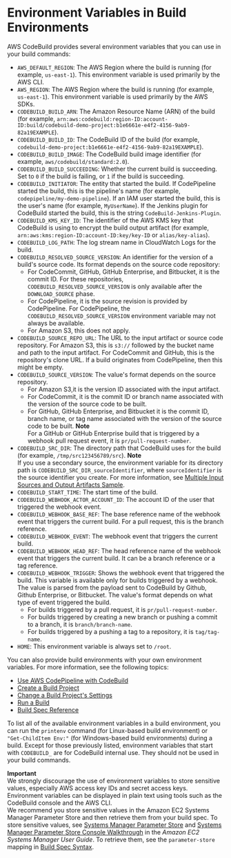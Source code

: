 # Environment Variables in Build Environments<a name="build-env-ref-env-vars"></a>

AWS CodeBuild provides several environment variables that you can use in your build commands:
+ `AWS_DEFAULT_REGION`: The AWS Region where the build is running \(for example, `us-east-1`\)\. This environment variable is used primarily by the AWS CLI\.
+ `AWS_REGION`: The AWS Region where the build is running \(for example, `us-east-1`\)\. This environment variable is used primarily by the AWS SDKs\.
+ `CODEBUILD_BUILD_ARN`: The Amazon Resource Name \(ARN\) of the build \(for example, `arn:aws:codebuild:region-ID:account-ID:build/codebuild-demo-project:b1e6661e-e4f2-4156-9ab9-82a19EXAMPLE`\)\.
+ `CODEBUILD_BUILD_ID`: The CodeBuild ID of the build \(for example, `codebuild-demo-project:b1e6661e-e4f2-4156-9ab9-82a19EXAMPLE`\)\.
+ `CODEBUILD_BUILD_IMAGE`: The CodeBuild build image identifier \(for example, `aws/codebuild/standard:2.0`\)\.
+ `CODEBUILD_BUILD_SUCCEEDING`: Whether the current build is succeeding\. Set to `0` if the build is failing, or `1` if the build is succeeding\.
+ `CODEBUILD_INITIATOR`: The entity that started the build\. If CodePipeline started the build, this is the pipeline's name \(for example, `codepipeline/my-demo-pipeline`\)\. If an IAM user started the build, this is the user's name \(for example, `MyUserName`\)\. If the Jenkins plugin for CodeBuild started the build, this is the string `CodeBuild-Jenkins-Plugin`\.
+ `CODEBUILD_KMS_KEY_ID`: The identifier of the AWS KMS key that CodeBuild is using to encrypt the build output artifact \(for example, `arn:aws:kms:region-ID:account-ID:key/key-ID` or `alias/key-alias`\)\.
+ `CODEBUILD_LOG_PATH`: The log stream name in CloudWatch Logs for the build\.
+ `CODEBUILD_RESOLVED_SOURCE_VERSION`: An identifier for the version of a build's source code\. Its format depends on the source code repository:
  +  For CodeCommit, GitHub, GitHub Enterprise, and Bitbucket, it is the commit ID\. For these repositories, `CODEBUILD_RESOLVED_SOURCE_VERSION` is only available after the `DOWNLOAD_SOURCE` phase\. 
  +  For CodePipeline, it is the source revision is provided by CodePipeline\. For CodePipeline, the `CODEBUILD_RESOLVED_SOURCE_VERSION` environment variable may not always be available\. 
  +  For Amazon S3, this does not apply\. 
+ `CODEBUILD_SOURCE_REPO_URL`: The URL to the input artifact or source code repository\. For Amazon S3, this is `s3://` followed by the bucket name and path to the input artifact\. For CodeCommit and GitHub, this is the repository's clone URL\. If a build originates from CodePipeline, then this might be empty\.
+ `CODEBUILD_SOURCE_VERSION`: The value's format depends on the source repository\.
  + For Amazon S3,it is the version ID associated with the input artifact\.
  + For CodeCommit, it is the commit ID or branch name associated with the version of the source code to be built\.
  + For GitHub, GitHub Enterprise, and Bitbucket it is the commit ID, branch name, or tag name associated with the version of the source code to be built\.
**Note**  
For a GitHub or GitHub Enterprise build that is triggered by a webhook pull request event, it is `pr/pull-request-number`\.
+ `CODEBUILD_SRC_DIR`: The directory path that CodeBuild uses for the build \(for example, `/tmp/src123456789/src`\)\.
**Note**  
If you use a secondary source, the environment variable for its directory path is `CODEBUILD_SRC_DIR_sourceIdentifier`, where `sourceIdentifier` is the source identifier you create\. For more information, see [Multiple Input Sources and Output Artifacts Sample](sample-multi-in-out.md)\.
+ `CODEBUILD_START_TIME`: The start time of the build\.
+ `CODEBUILD_WEBHOOK_ACTOR_ACCOUNT_ID`: The account ID of the user that triggered the webhook event\.
+ `CODEBUILD_WEBHOOK_BASE_REF`: The base reference name of the webhook event that triggers the current build\. For a pull request, this is the branch reference\.
+ `CODEBUILD_WEBHOOK_EVENT`: The webhook event that triggers the current build\.
+ `CODEBUILD_WEBHOOK_HEAD_REF`: The head reference name of the webhook event that triggers the current build\. It can be a branch reference or a tag reference\.
+ `CODEBUILD_WEBHOOK_TRIGGER`: Shows the webhook event that triggered the build\. This variable is available only for builds triggered by a webhook\. The value is parsed from the payload sent to CodeBuild by Github, Github Enterprise, or Bitbucket\. The value's format depends on what type of event triggered the build\.
  +  For builds triggered by a pull request, it is `pr/pull-request-number`\. 
  +  For builds triggered by creating a new branch or pushing a commit to a branch, it is `branch/branch-name`\. 
  +  For builds triggered by a pushing a tag to a repository, it is `tag/tag-name`\. 
+ `HOME`: This environment variable is always set to `/root`\.

You can also provide build environments with your own environment variables\. For more information, see the following topics:
+ [Use AWS CodePipeline with CodeBuild](how-to-create-pipeline.md)
+ [Create a Build Project](create-project.md)
+ [Change a Build Project's Settings](change-project.md)
+ [Run a Build](run-build.md)
+ [Build Spec Reference](build-spec-ref.md)

To list all of the available environment variables in a build environment, you can run the `printenv` command \(for Linux\-based build environment\) or `"Get-ChildItem Env:"` \(for Windows\-based build environments\) during a build\. Except for those previously listed, environment variables that start with `CODEBUILD_` are for CodeBuild internal use\. They should not be used in your build commands\.

**Important**  
We strongly discourage the use of environment variables to store sensitive values, especially AWS access key IDs and secret access keys\. Environment variables can be displayed in plain text using tools such as the CodeBuild console and the AWS CLI\.  
We recommend you store sensitive values in the Amazon EC2 Systems Manager Parameter Store and then retrieve them from your build spec\. To store sensitive values, see [Systems Manager Parameter Store](https://docs.aws.amazon.com/systems-manager/latest/userguide/systems-manager-paramstore.html) and [Systems Manager Parameter Store Console Walkthrough](https://docs.aws.amazon.com/systems-manager/latest/userguide/sysman-paramstore-walk.html#sysman-paramstore-console) in the *Amazon EC2 Systems Manager User Guide*\. To retrieve them, see the `parameter-store` mapping in [Build Spec Syntax](build-spec-ref.md#build-spec-ref-syntax)\.